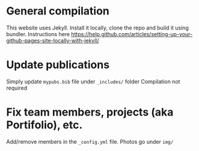 # General compilation

This website uses Jekyll. Install it locally, clone the repo and build it using bundler.
Instructions here https://help.github.com/articles/setting-up-your-github-pages-site-locally-with-jekyll/

# Update publications
 
 Simply update `mypubs.bib` file under `_includes/` folder
 Compilation not required
 
 # Fix team members, projects (aka Portifolio), etc.
 
 Add/remove members in the `_config.yml` file.
 Photos go under `img/`
 
 
 
